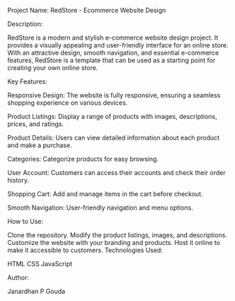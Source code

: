 Project Name: RedStore - Ecommerce Website Design

Description:

RedStore is a modern and stylish e-commerce website design project. It provides a visually appealing and user-friendly interface for an online store. With an attractive design, smooth navigation, and essential e-commerce features, RedStore is a template that can be used as a starting point for creating your own online store.

Key Features:

Responsive Design: The website is fully responsive, ensuring a seamless shopping experience on various devices.

Product Listings: Display a range of products with images, descriptions, prices, and ratings.

Product Details: Users can view detailed information about each product and make a purchase.

Categories: Categorize products for easy browsing.

User Account: Customers can access their accounts and check their order history.

Shopping Cart: Add and manage items in the cart before checkout.

Smooth Navigation: User-friendly navigation and menu options.

How to Use:

Clone the repository.
Modify the product listings, images, and descriptions.
Customize the website with your branding and products.
Host it online to make it accessible to customers.
Technologies Used:

HTML
CSS
JavaScript

Author:

Janardhan P Gouda
